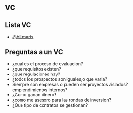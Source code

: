 # vc

## Lista VC

- [@billmaris](https://twitter.com/billmaris)



## Preguntas a un VC

- ¿cual es el proceso de evaluacion?
- ¿que requisitos existen?
- ¿que regulaciones hay?
- ¿todos los prospectos son iguales,o que varia?
- Siempre son empresas o pueden ser proyectos aislados?emprendimientos internos?
- ¿Como ganan dinero?
- ¿como me asesoro para las rondas de inversion?
- ¿Que tipo de contratos se gestionan?
